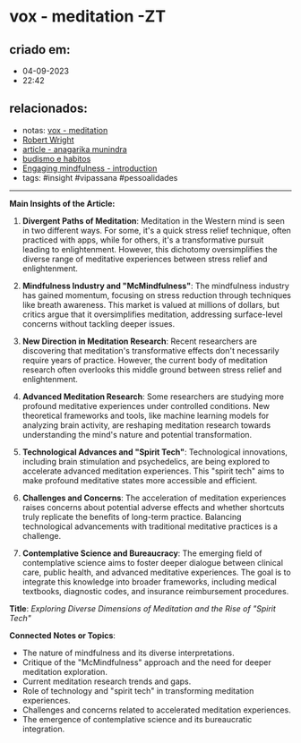 # vox -  meditation  -ZT

## criado em: 
- 04-09-2023
- 22:42
## relacionados:
- notas: [vox -  meditation](vox%20-%20%20meditation.md)
- [Robert Wright](../0%20-%20NOTAS%20PASSAGEIRAS/👨🏻‍💻🗃️NOTAS%20PARA%20PROCESSAR/at0%207/Robert%20Wright.md)
- [article - anagarika munindra](article%20-%20anagarika%20munindra.md)
- [budismo e habitos](../2%20-%20NOTAS%20PERMANENTES/budismo%20e%20habitos.md)
- [Engaging mindfulness - introduction](Engaging%20mindfulness%20-%20introduction.md)
- tags: #insight #vipassana #pessoalidades
---
**Main Insights of the Article:**

1. **Divergent Paths of Meditation**: Meditation in the Western mind is seen in two different ways. For some, it's a quick stress relief technique, often practiced with apps, while for others, it's a transformative pursuit leading to enlightenment. However, this dichotomy oversimplifies the diverse range of meditative experiences between stress relief and enlightenment.

2. **Mindfulness Industry and "McMindfulness"**: The mindfulness industry has gained momentum, focusing on stress reduction through techniques like breath awareness. This market is valued at millions of dollars, but critics argue that it oversimplifies meditation, addressing surface-level concerns without tackling deeper issues.

3. **New Direction in Meditation Research**: Recent researchers are discovering that meditation's transformative effects don't necessarily require years of practice. However, the current body of meditation research often overlooks this middle ground between stress relief and enlightenment.

4. **Advanced Meditation Research**: Some researchers are studying more profound meditative experiences under controlled conditions. New theoretical frameworks and tools, like machine learning models for analyzing brain activity, are reshaping meditation research towards understanding the mind's nature and potential transformation.

5. **Technological Advances and "Spirit Tech"**: Technological innovations, including brain stimulation and psychedelics, are being explored to accelerate advanced meditation experiences. This "spirit tech" aims to make profound meditative states more accessible and efficient.

6. **Challenges and Concerns**: The acceleration of meditation experiences raises concerns about potential adverse effects and whether shortcuts truly replicate the benefits of long-term practice. Balancing technological advancements with traditional meditative practices is a challenge.

7. **Contemplative Science and Bureaucracy**: The emerging field of contemplative science aims to foster deeper dialogue between clinical care, public health, and advanced meditative experiences. The goal is to integrate this knowledge into broader frameworks, including medical textbooks, diagnostic codes, and insurance reimbursement procedures.

**Title**: *Exploring Diverse Dimensions of Meditation and the Rise of "Spirit Tech"*

**Connected Notes or Topics**:
- The nature of mindfulness and its diverse interpretations.
- Critique of the "McMindfulness" approach and the need for deeper meditation exploration.
- Current meditation research trends and gaps.
- Role of technology and "spirit tech" in transforming meditation experiences.
- Challenges and concerns related to accelerated meditation experiences.
- The emergence of contemplative science and its bureaucratic integration.